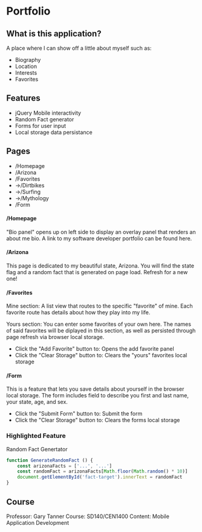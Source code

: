 # Portfolio

## What is this application?
A place where I can show off a little about myself such as:
- Biography
- Location
- Interests
- Favorites

## Features
- jQuery Mobile interactivity
- Random Fact generator
- Forms for user input
- Local storage data persistance

## Pages
- /Homepage
- /Arizona
- /Favorites
- ->/Dirtbikes
- ->/Surfing
- ->/Mythology
- /Form

#### /Homepage
"Bio panel" opens up on left side to display an overlay panel that renders an about me bio.
A link to my software developer portfolio can be found here.

#### /Arizona
This page is dedicated to my beautiful state, Arizona. You will find the state flag and a random fact that is generated on page load. Refresh for a new one!

#### /Favorites
Mine section:
A list view that routes to the specific "favorite" of mine. Each favorite route has details about how they play into my life.

Yours section:
You can enter some favorites of your own here. The names of said favorites will be diplayed in this section, as well as persisted through page refresh via browser local storage.
- Click the "Add Favorite" button to: Opens the add favorite panel
- Click the "Clear Storage" button to: Clears the "yours" favorites local storage

#### /Form
This is a feature that lets you save details about yourself in the browser local storage. The form includes field to describe you first and last name, your state, age, and sex.
- Click the "Submit Form" button to: Submit the form
- Click the "Clear Storage" button to: Clears the forms local storage


### Highlighted Feature
Random Fact Genertator
```js
function GenerateRandomFact () {
	const arizonaFacts = ['...', '...']
	const randomFact = arizonaFacts[Math.floor(Math.random() * 10)]
	document.getElementById('fact-target').innerText = randomFact
}
```

## Course

Professor: Gary Tanner
Course: SD140/CEN1400
Content: Mobile Application Development



